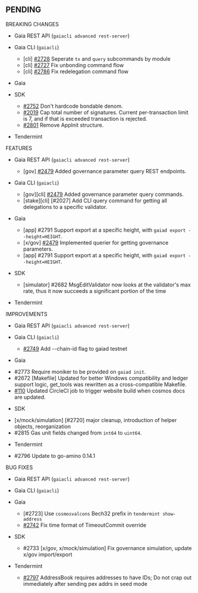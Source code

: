 ## PENDING

BREAKING CHANGES

* Gaia REST API (`gaiacli advanced rest-server`)

* Gaia CLI  (`gaiacli`)
  * [cli] [\#2728](https://github.com/cosmos/cosmos-sdk/pull/2728) Seperate `tx` and `query` subcommands by module
  * [cli] [\#2727](https://github.com/cosmos/cosmos-sdk/pull/2727) Fix unbonding command flow
  * [cli] [\#2786](https://github.com/cosmos/cosmos-sdk/pull/2786) Fix redelegation command flow

* Gaia

* SDK
  * [\#2752](https://github.com/cosmos/cosmos-sdk/pull/2752) Don't hardcode bondable denom.
  * [\#2019](https://github.com/cosmos/cosmos-sdk/issues/2019) Cap total number of signatures. Current per-transaction limit is 7, and if that is exceeded transaction is rejected.
  * [\#2801](https://github.com/cosmos/cosmos-sdk/pull/2801) Remove AppInit structure.

* Tendermint


FEATURES

* Gaia REST API (`gaiacli advanced rest-server`)
  * [gov] [\#2479](https://github.com/cosmos/cosmos-sdk/issues/2479) Added governance parameter
    query REST endpoints.

* Gaia CLI  (`gaiacli`)
  * [gov][cli] [\#2479](https://github.com/cosmos/cosmos-sdk/issues/2479) Added governance
    parameter query commands.
  * [stake][cli] [\#2027] Add CLI query command for getting all delegations to a specific validator.

* Gaia
  * [app] \#2791 Support export at a specific height, with `gaiad export --height=HEIGHT`.
  * [x/gov] [#2479](https://github.com/cosmos/cosmos-sdk/issues/2479) Implemented querier
  for getting governance parameters.
  * [app] \#2791 Support export at a specific height, with `gaiad export --height=HEIGHT`.

* SDK
    * [simulator] \#2682 MsgEditValidator now looks at the validator's max rate, thus it now succeeds a significant portion of the time

* Tendermint


IMPROVEMENTS

* Gaia REST API (`gaiacli advanced rest-server`)

* Gaia CLI  (`gaiacli`)
  * [\#2749](https://github.com/cosmos/cosmos-sdk/pull/2749) Add --chain-id flag to gaiad testnet

* Gaia
 - #2773 Require moniker to be provided on `gaiad init`.
 - #2672 [Makefile] Updated for better Windows compatibility and ledger support logic, get_tools was rewritten as a cross-compatible Makefile.
 - [#110](https://github.com/tendermint/devops/issues/110) Updated CircleCI job to trigger website build when cosmos docs are updated.
* SDK
 - [x/mock/simulation] [\#2720] major cleanup, introduction of helper objects, reorganization
 - #2815 Gas unit fields changed from `int64` to `uint64`.

* Tendermint
 - #2796 Update to go-amino 0.14.1


BUG FIXES

* Gaia REST API (`gaiacli advanced rest-server`)

* Gaia CLI  (`gaiacli`)

* Gaia
  * [\#2723] Use `cosmosvalcons` Bech32 prefix in `tendermint show-address`
  * [\#2742](https://github.com/cosmos/cosmos-sdk/issues/2742) Fix time format of TimeoutCommit override

* SDK

  - \#2733 [x/gov, x/mock/simulation] Fix governance simulation, update x/gov import/export

* Tendermint
  * [\#2797](https://github.com/tendermint/tendermint/pull/2797) AddressBook requires addresses to have IDs; Do not crap out immediately after sending pex addrs in seed mode

